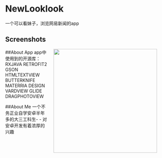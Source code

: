 # NewLooklook
一个可以看妹子，浏览网易新闻的app
## Screenshots
<img src="screenshots/show.gif" width="330" align="right" hspace="20">

##About App
app中使用到的开源库：
RXJAVA
RETROFIT2
GSON
HTMLTEXTVIEW
BUTTERKNIFE
MATERRIA DESIGN
VARDVIEW
GLIDE
DRAGPHOTOVIEW

##About Me
一个不务正业自学安卓半年多的大三工科生- - 对安卓开发有着浓厚的兴趣
